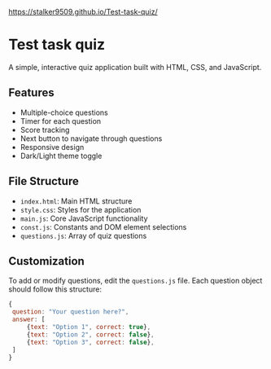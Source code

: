 https://stalker9509.github.io/Test-task-quiz/

# Test task quiz

A simple, interactive quiz application built with HTML, CSS, and JavaScript.

## Features

- Multiple-choice questions
- Timer for each question
- Score tracking
- Next button to navigate through questions
- Responsive design
- Dark/Light theme toggle

## File Structure

- `index.html`: Main HTML structure
- `style.css`: Styles for the application
- `main.js`: Core JavaScript functionality
- `const.js`: Constants and DOM element selections
- `questions.js`: Array of quiz questions

## Customization

To add or modify questions, edit the `questions.js` file. Each question object should follow this structure:

```javascript
{
 question: "Your question here?",
 answer: [
     {text: "Option 1", correct: true},
     {text: "Option 2", correct: false},
     {text: "Option 3", correct: false},
 ]
}